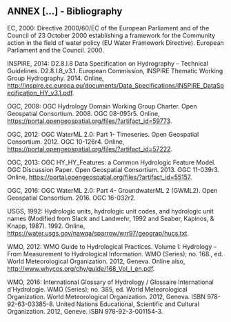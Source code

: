 ## ANNEX […] - Bibliography 

EC, 2000: Directive 2000/60/EC of the European Parliament and of the Council of 23 October 2000 establishing a framework for the Community action in the field of water policy (EU Water Framework Directive). European Parliament and the Council. 2000.  

INSPIRE, 2014: D2.8.I.8 Data Specification on Hydrography – Technical Guidelines. D2.8.I.8_v3.1. European Commission, INSPIRE Thematic Working Group Hydrography. 2014. Online, http://inspire.ec.europa.eu/documents/Data_Specifications/INSPIRE_DataSpecification_HY_v3.1.pdf.

OGC, 2008: OGC Hydrology Domain Working Group Charter. Open Geospatial Consortium. 2008. OGC 08-095r5. Online, https://portal.opengeospatial.org/files/?artifact_id=59773.

OGC, 2012: OGC WaterML 2.0: Part 1- Timeseries. Open Geospatial Consortium. 2012. OGC 10-126r4. Online, https://portal.opengeospatial.org/files/?artifact_id=57222. 

OGC, 2013: OGC HY_HY_Features: a Common Hydrologic Feature Model. OGC Discussion Paper. Open Geospatial Consortium. 2013. OGC 11-039r3. Online, https://portal.opengeospatial.org/files/?artifact_id=55157.

OGC, 2016: OGC WaterML 2.0: Part 4- GroundwaterML 2 (GWML2). Open Geospatial Consortium. 2016. OGC 16-032r2.

USGS, 1992: Hydrologic units, hydrologic unit codes, and hydrologic unit names (Modified from Slack and Landwehr, 1992 and Seaber, Kapinos, & Knapp, 1987). 1992. Online, https://water.usgs.gov/nawqa/sparrow/wrr97/geograp/hucs.txt.

WMO, 2012: WMO Guide to Hydrological Practices. Volume I: Hydrology – From Measurement to Hydrological Information. WMO (Series); no. 168., ed. World Meteorological Organization. 2012, Geneva. Online also, http://www.whycos.org/chy/guide/168_Vol_I_en.pdf.

WMO, 2016: International Glossary of Hydrology / Glossaire International d'Hydrologie. WMO (Series); no. 385, ed. World Meteorological Organization. World Meteorological Organization. 2012, Geneva. ISBN 978-92-63-03385-8. United Nations Educational, Scientific and Cultural Organization. 2012, Geneve. ISBN 978-92-3-001154-3. 




